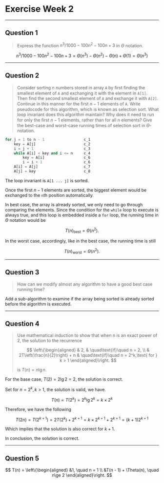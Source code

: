 # Exercise Week 2

---

## Question 1

>Express the function $n^3/1000-100n^2-100n+3$ in $\Theta$ notation.

$$
n^3/1000 - 100n^2 - 100n+3 = \Theta(n^3) - \Theta(n^2) - \Theta(n) + \Theta(1) = \Theta(n^3)
$$

---

## Question 2

>Consider sorting $n$ numbers stored in array `A` by ﬁrst ﬁnding the smallest element of `A` and exchanging it with the element in `A[1]`. Then find the second smallest element of `A` and exchange it with `A[2]`. Continue in this manner for the ﬁrst $n-1$ elements of `A`. Write pseudocode for this algorithm, which is known as selection sort. What loop invariant does this algorithm maintain? Why does it need to run for only the ﬁrst $n-1$ elements, rather than for all $n$ elements? Give the best-case and worst-case running times of selection sort in $\Theta$-notation.

```python
for j = 1 to n - 1                  c_1
    key = A[j]                      c_2
    i = j + 1                       c_3
    while A[i] < key and i <= n     c_4
        key = A[i]                  c_6
        i = i + 1                   c_6
    A[i] = A[j]                     c_7
    A[j] = key                      c_8
```

The loop invariant is `A[1 ... j]` is sorted.

Once the first $n - 1$ elements are sorted, the biggest element would be exchanged to the `n`th position automatically.

In best case, the array is already sorted, we only need to go through comparing the elements. Since the condition for the `while` loop to execute is always true, and this loop is embedded inside a `for` loop, the running time in $\Theta$ notation would be

$$
T(n)_\text{best} = \Theta(n^2).
$$

<!-- $$
\begin{aligned}
T(n)_\text{best} = &
c_1n + (c_2 + c_3 + c_6 + c_7 + c_8)(n-1) + \\ & \sum_{k = 2}^{n - 1} (k - 2)
\end{aligned}
$$ -->

In the worst case, accordingly, like in the best case, the running time is still

$$
T(n)_\text{worst} = \Theta(n^2).
$$

---

## Question 3

>How can we modify almost any algorithm to have a good best case running time?

Add a sub-algorithm to examine if the array being sorted is already sorted before the algorithm is executed.

---

## Question 4

>Use mathematical induction to show that when n is an exact power of 2, the solution to the recurrence
>
>$$
>\left\{\begin{aligned}
>& 2, & \quad\text{if}\quad n = 2, \\
>& 2T\left(\frac{n}{2}\right) + n
>& \quad\text{if}\quad n = 2^k,\text{ for } k > 1
>\end{aligned}\right.
>$$
>
>is $T(n) = n\lg n$.

For the base case, $T(2) = 2\lg2 = 2$, the solution is correct.

Set for $n = 2^k, k > 1$, the solution is valid, we have.

$$
T(n) = T(2^k) = 2^k\lg2^k = k\times2^k
$$

Therefore, we have the following

$$
T(2n) =
T(2^{k + 1}) =
2T(2^k) + 2^{k + 1} =
k\times2^{k + 1} + 2^{k + 1} =
(k + 1)2^{k + 1}
$$

Which implies that the solution is also correct for $k + 1$.

In conclusion, the solution is correct.

---

## Question 5

$$
T(n) =
\left\{\begin{aligned}
&1, \quad n = 1 \\
&T(n - 1) + \Theta(n), \quad n\ge 2
\end{aligned}\right.
$$
